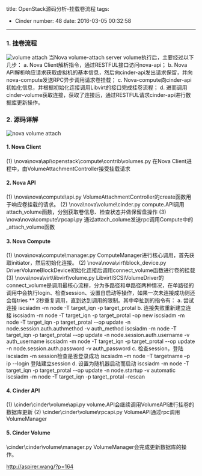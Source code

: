 title: OpenStack源码分析-挂载卷流程
tags:
  - Cinder
number: 48
date: 2016-03-05 00:32:58
---

### 1. 挂卷流程

![volume attach](https://cloud.githubusercontent.com/assets/1736354/13493796/5a1fda3a-e17b-11e5-98be-2bca8a26e0bb.png)
    当Nova volume-attach server volume执行后，主要经过以下几步：
a.  Nova Client解析指令，通过RESTFUL接口访问nova-api；
b.  Nova API解析响应请求获取虚拟机的基本信息，然后向cinder-api发出请求保留，并向nova-compute发送RPC异步调用请求卷挂载；
c.  Nova-compute向cinder-api初始化信息，并根据初始化连接调用Libvirt的接口完成挂卷流程；
d.  进而调用cinder-volume获取连接，获取了连接后，通过RESTFUL请求cinder-api进行数据库更新操作。

<!--more-->
### 2. 源码详解

![nova volume attach](https://cloud.githubusercontent.com/assets/1736354/13482134/b76e1680-e125-11e5-80d6-1e0f925fca48.png)
#### 1. Nova Client

(1) \nova\nova\api\openstack\compute\contrib\volumes.py
在Nova Client进程中，由VolumeAttachmentController接受挂载请求
#### 2. Nova API

(1) \nova\nova\compute\api.py
VolumeAttachmentController的create函数用于响应卷挂载的请求。
(2) \nova\nova\volume\cinder.py
compute.API调用attach_volume函数，分别获取卷信息、检查状态并做保留盘操作
(3) \nova\nova\compute\rpcapi.py
通过attach_colume发送rpc调用Compute中的_attach_volume函数
#### 3. Nova Compute

(1) \nova\nova\compute\manager.py
ComputeManager进行核心调用，首先获取initiator，然后初始化连接。
(2) \nova\nova\virt\block_device.py
DriverVolumeBlockDevice初始化连接后调用connect_volume函数进行卷的挂载
(3) \nova\nova\virt\libvirt\volume.py
LibvirtISCSIVolumeDriver的connect_volume是调用最核心流程，分为多路径和单路径两种情况，在单路径的调用中会执行login、检查session、设置自启动等操作，如果一次未连接成功则还会每tries *\* 2秒重复调用，直到达到调用的限制。其中牵扯到的指令有：
a. 尝试连接
iscsiadm -m node -T target_iqn -p target_protal
b. 连接失败重新建立连接
iscsiadm -m node -T target_iqn -p target_protal -op new
iscsiadm -m node -T target_iqn -p target_protal --op update -n node.session.auth.authmethod -v auth_method
iscsiadm -m node -T target_iqn -p target_protal --op update -n node.session.auth.username -v auth_username
iscsiadm -m node -T target_iqn -p target_protal --op update -n node.session.auth.password -v auth_password
c. 检查session，登陆
iscsiadm -m session检查是否登录成功
iscsiadm –m node –T targetname –p ip --login 登陆建立session
d. 设置为随机器启动而启动
iscsiadm -m node -T target_iqn -p target_protal --op update -n node.startup -v automatic
iscsiadm -m node -T target_iqn -p target_protal –rescan
#### 4. Cinder API

(1) \cinder\cinder\volume\api.py
volume.API会继续调用VolumeAPI进行挂卷的数据库更新
(2) \cinder\cinder\volume\rpcapi.py
VolumeAPI通过rpc调用VolumeManager
#### 5. Cinder Volume

\cinder\cinder\volume\manager.py
VolumeManager会完成更新数据库的操作。

http://aspirer.wang/?p=164
